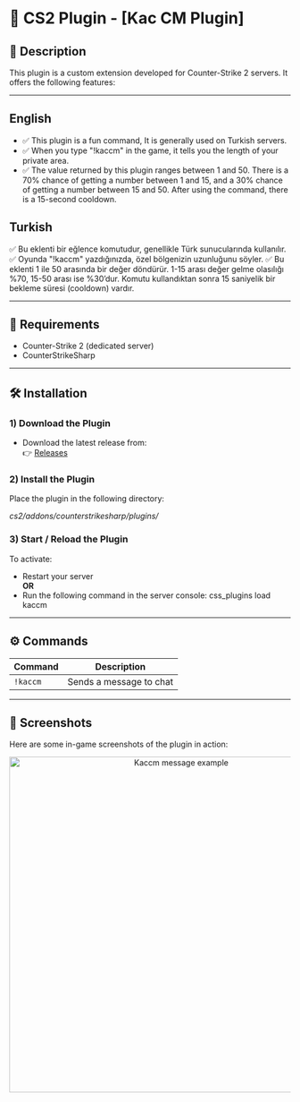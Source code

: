 # 🔫 CS2 Plugin - [Kac CM Plugin]

## 📌 Description

This plugin is a custom extension developed for Counter-Strike 2 servers. It offers the following features:

---

## English
- ✅ This plugin is a fun command, It is generally used on Turkish servers.
- ✅ When you type "!kaccm" in the game, it tells you the length of your private area.
- ✅ The value returned by this plugin ranges between 1 and 50. There is a 70% chance of getting a number between 1 and 15, and a 30% chance of getting a number between 15 and 50. After using the command, there is a 15-second cooldown.

## Turkish
✅ Bu eklenti bir eğlence komutudur, genellikle Türk sunucularında kullanılır.
✅ Oyunda "!kaccm" yazdığınızda, özel bölgenizin uzunluğunu söyler.
✅ Bu eklenti 1 ile 50 arasında bir değer döndürür. 1-15 arası değer gelme olasılığı %70, 15-50 arası ise %30’dur. Komutu kullandıktan sonra 15 saniyelik bir bekleme süresi (cooldown) vardır.

---

## 🧩 Requirements

- Counter-Strike 2 (dedicated server)
- CounterStrikeSharp

---

## 🛠️ Installation

### 1) Download the Plugin

- Download the latest release from:  
 👉 [Releases](https://github.com/SwindleR-b/CS2-HudSay)


### 2) Install the Plugin

Place the plugin in the following directory:

_cs2/addons/counterstrikesharp/plugins/_


### 3) Start / Reload the Plugin

To activate:

- Restart your server  
  **OR**
- Run the following command in the server console:
css_plugins load kaccm

---

## ⚙️ Commands

| Command    | Description              |
|------------|--------------------------|
| `!kaccm`   | Sends a message to chat  |

---

## 📸 Screenshots

Here are some in-game screenshots of the plugin in action:

<p align="center"> <img src="screenshots/hudsay2.png" alt="Kaccm message example" width="600"/> </p>
